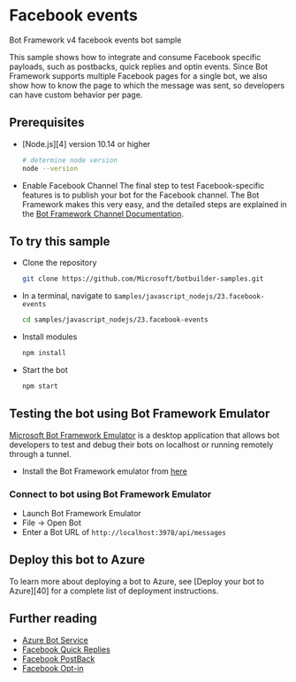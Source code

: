 # Facebook events

Bot Framework v4 facebook events bot sample

This sample shows how to integrate and consume Facebook specific payloads, such as postbacks, quick replies and optin events.
Since Bot Framework supports multiple Facebook pages for a single bot, we also show how to know the page to which the message was sent, so developers can have custom behavior per page.

## Prerequisites

- [Node.js][4] version 10.14 or higher

    ```bash
    # determine node version
    node --version
    ```

- Enable Facebook Channel
    The final step to test Facebook-specific features is to publish your bot for the Facebook channel. The Bot Framework makes this very easy, and the detailed steps are explained in the [Bot Framework Channel Documentation](https://docs.microsoft.com/en-us/azure/bot-service/bot-service-channel-connect-facebook?view=azure-bot-service-4.0).

## To try this sample

- Clone the repository

    ```bash
    git clone https://github.com/Microsoft/botbuilder-samples.git
    ```

- In a terminal, navigate to s`amples/javascript_nodejs/23.facebook-events`

    ```bash
    cd samples/javascript_nodejs/23.facebook-events
    ```

- Install modules

    ```bash
    npm install
    ```

- Start the bot

    ```bash
    npm start
    ```

## Testing the bot using Bot Framework Emulator

[Microsoft Bot Framework Emulator](https://github.com/microsoft/botframework-emulator) is a desktop application that allows bot developers to test and debug their bots on localhost or running remotely through a tunnel.

- Install the Bot Framework emulator from [here](https://github.com/microsoft/botframework-emulator/releases)

### Connect to bot using Bot Framework Emulator

- Launch Bot Framework Emulator
- File -> Open Bot
- Enter a Bot URL of `http://localhost:3978/api/messages`

## Deploy this bot to Azure

To learn more about deploying a bot to Azure, see [Deploy your bot to Azure][40] for a complete list of deployment instructions.

## Further reading

- [Azure Bot Service](https://docs.microsoft.com/en-us/azure/bot-service/bot-service-overview-introduction?view=azure-bot-service-4.0)
- [Facebook Quick Replies](https://developers.facebook.com/docs/messenger-platform/send-messages/quick-replies/0)
- [Facebook PostBack](https://developers.facebook.com/docs/messenger-platform/reference/webhook-events/messaging_postbacks/)
- [Facebook Opt-in](https://developers.facebook.com/docs/messenger-platform/reference/webhook-events/messaging_optins/)
